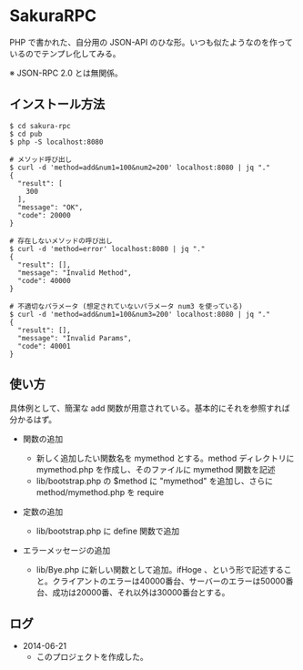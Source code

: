 # SakuraRPC

PHP で書かれた、自分用の JSON-API のひな形。いつも似たようなのを作っているのでテンプレ化してみる。

※ JSON-RPC 2.0 とは無関係。

## インストール方法

~~~
$ cd sakura-rpc
$ cd pub
$ php -S localhost:8080

# メソッド呼び出し
$ curl -d 'method=add&num1=100&num2=200' localhost:8080 | jq "."
{
  "result": [
    300
  ],
  "message": "OK",
  "code": 20000
}

# 存在しないメソッドの呼び出し
$ curl -d 'method=error' localhost:8080 | jq "."
{
  "result": [],
  "message": "Invalid Method",
  "code": 40000
}

# 不適切なパラメータ (想定されていないパラメータ num3 を使っている)
$ curl -d 'method=add&num1=100&num3=200' localhost:8080 | jq "."
{
  "result": [],
  "message": "Invalid Params",
  "code": 40001
}
~~~

## 使い方

具体例として、簡潔な add 関数が用意されている。基本的にそれを参照すれば分かるはず。

- 関数の追加

  - 新しく追加したい関数名を mymethod とする。method ディレクトリに mymethod.php を作成し、そのファイルに mymethod 関数を記述
  - lib/bootstrap.php の $method に "mymethod" を追加し、さらに method/mymethod.php を require

- 定数の追加
  - lib/bootstrap.php に define 関数で追加

- エラーメッセージの追加
  - lib/Bye.php に新しい関数として追加。ifHoge 、という形で記述すること。クライアントのエラーは40000番台、サーバーのエラーは50000番台、成功は20000番、それ以外は30000番台とする。

## ログ

- 2014-06-21
  - このプロジェクトを作成した。

